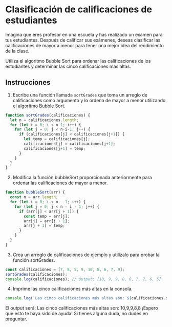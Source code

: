 # Clasificación de calificaciones de estudiantes

Imagina que eres profesor en una escuela y has realizado un examen para tus estudiantes. Después de calificar sus exámenes, deseas clasificar las calificaciones de mayor a menor para tener una mejor idea del rendimiento de la clase.

Utiliza el algoritmo Bubble Sort para ordenar las calificaciones de los estudiantes y determinar las cinco calificaciones más altas.

## Instrucciones

1. Escribe una función llamada `sortGrades` que toma un arreglo de calificaciones como argumento y lo ordena de mayor a menor utilizando el algoritmo Bubble Sort.

```javascript
function sortGrades(calificaciones) {
  let n = calificaciones.length;
  for (let i = 0; i < n-1; i++) {
    for (let j = 0; j < n-i-1; j++) {
      if (calificaciones[j] < calificaciones[j+1]) {
        let temp = calificaciones[j];
        calificaciones[j] = calificaciones[j+1];
        calificaciones[j+1] = temp;
      }
    }
  }
}
```

2. Modifica la función bubbleSort proporcionada anteriormente para ordenar las calificaciones de mayor a menor.

```javascript
function bubbleSort(arr) {
  const n = arr.length;
  for (let i = 0; i < n - 1; i++) {
    for (let j = 0; j < n - i - 1; j++) {
      if (arr[j] < arr[j + 1]) {
        const temp = arr[j];
        arr[j] = arr[j + 1];
        arr[j + 1] = temp;
      }
    }
  }
}
```

3. Crea un arreglo de calificaciones de ejemplo y utilízalo para probar la función sortGrades.

```javascript
const calificaciones = [7, 8, 5, 9, 10, 8, 6, 7, 9];
sortGrades(calificaciones);
console.log(calificaciones); // Output: [10, 9, 9, 8, 8, 7, 7, 6, 5]
```

4. Imprime las cinco calificaciones más altas en la consola.

```javascript
console.log(`Las cinco calificaciones más altas son: ${calificaciones.slice(0,5)}`);
```

El output será: Las cinco calificaciones más altas son: 10,9,9,8,8
¡Espero que esto te haya sido de ayuda! Si tienes alguna duda, no dudes en preguntar.